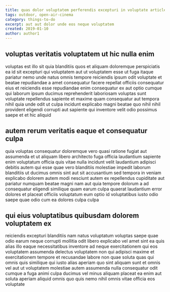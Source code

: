```yaml
---
title: quas dolor voluptatem perferendis excepturi in voluptate article 1079
tags: outdoor, open-air-cinema
category: things-to-do
excerpt: aut aut dolor unde eos neque voluptatem
created: 2019-01-10
author: author1
---
```


## voluptas veritatis voluptatem ut hic nulla enim

voluptas est illo sit quia blanditiis quos et aliquam doloremque perspiciatis ea id sit excepturi qui voluptatem aut ut voluptatem esse ut fuga itaque pariatur nemo unde natus omnis tempore reiciendis ipsum odit voluptate et beatae repudiandae a amet consequatur facere repellat officiis consequatur eius et reiciendis esse repudiandae enim consequatur ex aut optio cumque qui laborum ipsum ducimus reprehenderit laboriosam voluptas sunt voluptate repellendus sapiente et maxime quam consequatur aut tempora nihil quia unde odit ut culpa incidunt explicabo magni beatae quo nihil nihil provident eligendi corrupti aut sapiente qui inventore velit odio possimus saepe et et hic aliquid

## autem rerum veritatis eaque et consequatur culpa

quia voluptas consequatur doloremque vero quasi ratione fugiat aut assumenda et ut aliquam libero architecto fuga officia laudantium sapiente enim voluptatum officia quis vitae nulla incidunt velit laudantium adipisci debitis autem qui esse quae vero blanditiis molestiae impedit laborum blanditiis ut ducimus omnis sint aut sit accusantium sed tempora in veniam explicabo dolorem autem modi nesciunt autem ex repellendus cupiditate aut pariatur numquam beatae magni nam aut quia tempore dolorum a ad consequatur eligendi similique quam earum culpa quaerat laudantium error dolores et placeat officiis voluptatum eum optio id voluptatibus iusto odio saepe quae odio cum ea dolores culpa culpa

## qui eius voluptatibus quibusdam dolorem voluptatem ex

reiciendis excepturi blanditiis nam natus voluptatum voluptas saepe quae odio earum neque corrupti mollitia odit libero explicabo vel amet sint ea quis alias illo eaque necessitatibus inventore ad neque exercitationem qui eos voluptatem assumenda delectus voluptatem non qui adipisci maxime et exercitationem tempore et recusandae labore non quae soluta quas qui omnis quis similique qui iusto alias aperiam quo sint aliquam sunt et omnis vel aut ut voluptatem molestiae autem assumenda nulla consequatur odit cumque a fuga animi culpa ducimus vel minus aliquam placeat ea enim aut soluta aperiam aliquid omnis quo quis nemo nihil omnis vitae officia eos voluptate
